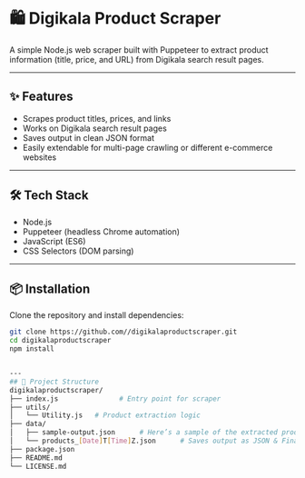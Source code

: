 # 🛍️ Digikala Product Scraper

A simple Node.js web scraper built with Puppeteer to extract product information (title, price, and URL) from Digikala search result pages.

---

## ✨ Features

- Scrapes product titles, prices, and links
- Works on Digikala search result pages
- Saves output in clean JSON format
- Easily extendable for multi-page crawling or different e-commerce websites

---

## 🛠️ Tech Stack

- Node.js
- Puppeteer (headless Chrome automation)
- JavaScript (ES6)
- CSS Selectors (DOM parsing)

---

## 📦 Installation

Clone the repository and install dependencies:

```bash
git clone https://github.com//digikalaproductscraper.git
cd digikalaproductscraper
npm install


---
## 📁 Project Structure
digikalaproductscraper/
├── index.js               # Entry point for scraper
├── utils/
│   └── Utility.js   # Product extraction logic
├── data/
│   ├── sample-output.json      # Here’s a sample of the extracted product data
│   └── products_[Date]T[Time]Z.json      # Saves output as JSON & Final extracted product data
├── package.json
├── README.md
└── LICENSE.md


